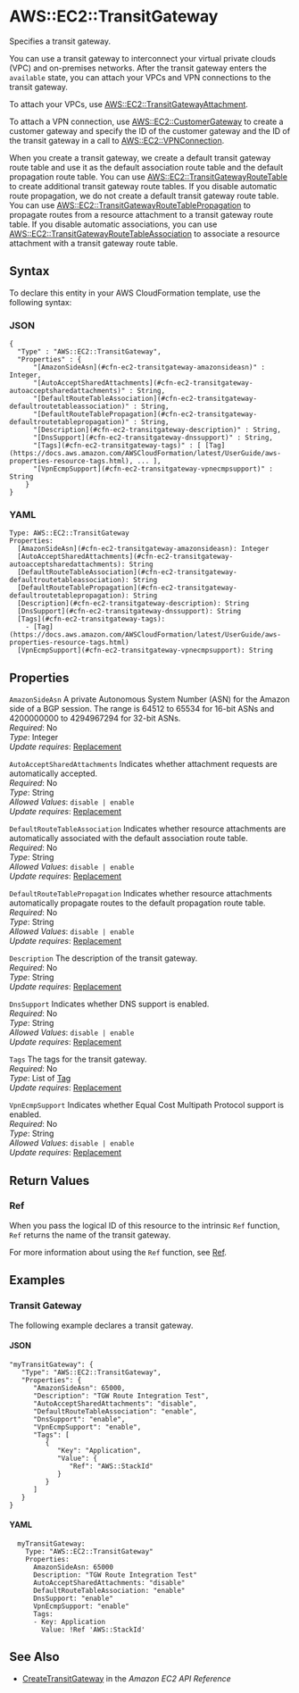 # AWS::EC2::TransitGateway<a name="aws-resource-ec2-transitgateway"></a>

Specifies a transit gateway\.

You can use a transit gateway to interconnect your virtual private clouds \(VPC\) and on\-premises networks\. After the transit gateway enters the `available` state, you can attach your VPCs and VPN connections to the transit gateway\.

To attach your VPCs, use [AWS::EC2::TransitGatewayAttachment](https://docs.aws.amazon.com/AWSCloudFormation/latest/UserGuide/aws-resource-ec2-transitgatewayattachment.html)\.

To attach a VPN connection, use [AWS::EC2::CustomerGateway](https://docs.aws.amazon.com/AWSCloudFormation/latest/UserGuide/aws-resource-ec2-customer-gateway.html) to create a customer gateway and specify the ID of the customer gateway and the ID of the transit gateway in a call to [AWS::EC2::VPNConnection](https://docs.aws.amazon.com/AWSCloudFormation/latest/UserGuide/aws-resource-ec2-vpn-connection.html)\.

When you create a transit gateway, we create a default transit gateway route table and use it as the default association route table and the default propagation route table\. You can use [AWS::EC2::TransitGatewayRouteTable](https://docs.aws.amazon.com/AWSCloudFormation/latest/UserGuide/aws-resource-ec2-transitgatewayroutetable.html) to create additional transit gateway route tables\. If you disable automatic route propagation, we do not create a default transit gateway route table\. You can use [AWS::EC2::TransitGatewayRouteTablePropagation](https://docs.aws.amazon.com/AWSCloudFormation/latest/UserGuide/aws-resource-ec2-transitgatewayroutetablepropagation.html) to propagate routes from a resource attachment to a transit gateway route table\. If you disable automatic associations, you can use [AWS::EC2::TransitGatewayRouteTableAssociation](https://docs.aws.amazon.com/AWSCloudFormation/latest/UserGuide/aws-resource-ec2-transitgatewayroutetableassociation.html) to associate a resource attachment with a transit gateway route table\.

## Syntax<a name="aws-resource-ec2-transitgateway-syntax"></a>

To declare this entity in your AWS CloudFormation template, use the following syntax:

### JSON<a name="aws-resource-ec2-transitgateway-syntax.json"></a>

```
{
  "Type" : "AWS::EC2::TransitGateway",
  "Properties" : {
      "[AmazonSideAsn](#cfn-ec2-transitgateway-amazonsideasn)" : Integer,
      "[AutoAcceptSharedAttachments](#cfn-ec2-transitgateway-autoacceptsharedattachments)" : String,
      "[DefaultRouteTableAssociation](#cfn-ec2-transitgateway-defaultroutetableassociation)" : String,
      "[DefaultRouteTablePropagation](#cfn-ec2-transitgateway-defaultroutetablepropagation)" : String,
      "[Description](#cfn-ec2-transitgateway-description)" : String,
      "[DnsSupport](#cfn-ec2-transitgateway-dnssupport)" : String,
      "[Tags](#cfn-ec2-transitgateway-tags)" : [ [Tag](https://docs.aws.amazon.com/AWSCloudFormation/latest/UserGuide/aws-properties-resource-tags.html), ... ],
      "[VpnEcmpSupport](#cfn-ec2-transitgateway-vpnecmpsupport)" : String
    }
}
```

### YAML<a name="aws-resource-ec2-transitgateway-syntax.yaml"></a>

```
Type: AWS::EC2::TransitGateway
Properties: 
  [AmazonSideAsn](#cfn-ec2-transitgateway-amazonsideasn): Integer
  [AutoAcceptSharedAttachments](#cfn-ec2-transitgateway-autoacceptsharedattachments): String
  [DefaultRouteTableAssociation](#cfn-ec2-transitgateway-defaultroutetableassociation): String
  [DefaultRouteTablePropagation](#cfn-ec2-transitgateway-defaultroutetablepropagation): String
  [Description](#cfn-ec2-transitgateway-description): String
  [DnsSupport](#cfn-ec2-transitgateway-dnssupport): String
  [Tags](#cfn-ec2-transitgateway-tags): 
    - [Tag](https://docs.aws.amazon.com/AWSCloudFormation/latest/UserGuide/aws-properties-resource-tags.html)
  [VpnEcmpSupport](#cfn-ec2-transitgateway-vpnecmpsupport): String
```

## Properties<a name="aws-resource-ec2-transitgateway-properties"></a>

`AmazonSideAsn`  <a name="cfn-ec2-transitgateway-amazonsideasn"></a>
A private Autonomous System Number \(ASN\) for the Amazon side of a BGP session\. The range is 64512 to 65534 for 16\-bit ASNs and 4200000000 to 4294967294 for 32\-bit ASNs\.  
*Required*: No  
*Type*: Integer  
*Update requires*: [Replacement](https://docs.aws.amazon.com/AWSCloudFormation/latest/UserGuide/using-cfn-updating-stacks-update-behaviors.html#update-replacement)

`AutoAcceptSharedAttachments`  <a name="cfn-ec2-transitgateway-autoacceptsharedattachments"></a>
Indicates whether attachment requests are automatically accepted\.  
*Required*: No  
*Type*: String  
*Allowed Values*: `disable | enable`  
*Update requires*: [Replacement](https://docs.aws.amazon.com/AWSCloudFormation/latest/UserGuide/using-cfn-updating-stacks-update-behaviors.html#update-replacement)

`DefaultRouteTableAssociation`  <a name="cfn-ec2-transitgateway-defaultroutetableassociation"></a>
Indicates whether resource attachments are automatically associated with the default association route table\.  
*Required*: No  
*Type*: String  
*Allowed Values*: `disable | enable`  
*Update requires*: [Replacement](https://docs.aws.amazon.com/AWSCloudFormation/latest/UserGuide/using-cfn-updating-stacks-update-behaviors.html#update-replacement)

`DefaultRouteTablePropagation`  <a name="cfn-ec2-transitgateway-defaultroutetablepropagation"></a>
Indicates whether resource attachments automatically propagate routes to the default propagation route table\.  
*Required*: No  
*Type*: String  
*Allowed Values*: `disable | enable`  
*Update requires*: [Replacement](https://docs.aws.amazon.com/AWSCloudFormation/latest/UserGuide/using-cfn-updating-stacks-update-behaviors.html#update-replacement)

`Description`  <a name="cfn-ec2-transitgateway-description"></a>
The description of the transit gateway\.  
*Required*: No  
*Type*: String  
*Update requires*: [Replacement](https://docs.aws.amazon.com/AWSCloudFormation/latest/UserGuide/using-cfn-updating-stacks-update-behaviors.html#update-replacement)

`DnsSupport`  <a name="cfn-ec2-transitgateway-dnssupport"></a>
Indicates whether DNS support is enabled\.  
*Required*: No  
*Type*: String  
*Allowed Values*: `disable | enable`  
*Update requires*: [Replacement](https://docs.aws.amazon.com/AWSCloudFormation/latest/UserGuide/using-cfn-updating-stacks-update-behaviors.html#update-replacement)

`Tags`  <a name="cfn-ec2-transitgateway-tags"></a>
The tags for the transit gateway\.  
*Required*: No  
*Type*: List of [Tag](https://docs.aws.amazon.com/AWSCloudFormation/latest/UserGuide/aws-properties-resource-tags.html)  
*Update requires*: [Replacement](https://docs.aws.amazon.com/AWSCloudFormation/latest/UserGuide/using-cfn-updating-stacks-update-behaviors.html#update-replacement)

`VpnEcmpSupport`  <a name="cfn-ec2-transitgateway-vpnecmpsupport"></a>
Indicates whether Equal Cost Multipath Protocol support is enabled\.  
*Required*: No  
*Type*: String  
*Allowed Values*: `disable | enable`  
*Update requires*: [Replacement](https://docs.aws.amazon.com/AWSCloudFormation/latest/UserGuide/using-cfn-updating-stacks-update-behaviors.html#update-replacement)

## Return Values<a name="aws-resource-ec2-transitgateway-return-values"></a>

### Ref<a name="aws-resource-ec2-transitgateway-return-values-ref"></a>

When you pass the logical ID of this resource to the intrinsic `Ref` function, `Ref` returns the name of the transit gateway\.

For more information about using the `Ref` function, see [Ref](https://docs.aws.amazon.com/AWSCloudFormation/latest/UserGuide/intrinsic-function-reference-ref.html)\.

## Examples<a name="aws-resource-ec2-transitgateway--examples"></a>

### Transit Gateway<a name="aws-resource-ec2-transitgateway--examples--Transit_Gateway"></a>

The following example declares a transit gateway\.

#### JSON<a name="aws-resource-ec2-transitgateway--examples--Transit_Gateway--json"></a>

```
"myTransitGateway": {
   "Type": "AWS::EC2::TransitGateway",
   "Properties": {
      "AmazonSideAsn": 65000,
      "Description": "TGW Route Integration Test",
      "AutoAcceptSharedAttachments": "disable",
      "DefaultRouteTableAssociation": "enable",
      "DnsSupport": "enable",
      "VpnEcmpSupport": "enable",
      "Tags": [
         {
            "Key": "Application",
            "Value": {
               "Ref": "AWS::StackId"
            }
         }
      ]
   }
}
```

#### YAML<a name="aws-resource-ec2-transitgateway--examples--Transit_Gateway--yaml"></a>

```
  myTransitGateway:
    Type: "AWS::EC2::TransitGateway"
    Properties:
      AmazonSideAsn: 65000
      Description: "TGW Route Integration Test"
      AutoAcceptSharedAttachments: "disable"
      DefaultRouteTableAssociation: "enable"
      DnsSupport: "enable"
      VpnEcmpSupport: "enable"
      Tags:
      - Key: Application
        Value: !Ref 'AWS::StackId'
```

## See Also<a name="aws-resource-ec2-transitgateway--seealso"></a>
+  [CreateTransitGateway](https://docs.aws.amazon.com/AWSEC2/latest/APIReference/API_CreateTransitGateway.html) in the *Amazon EC2 API Reference*